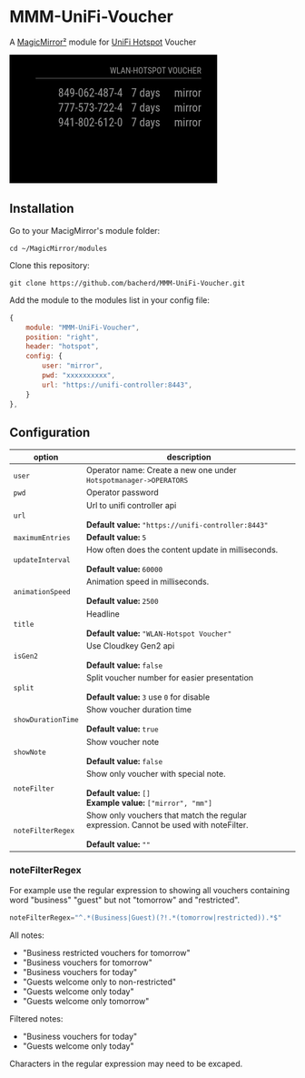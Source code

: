 # MMM-UniFi-Voucher
A [MagicMirror²](https://magicmirror.builders) module for [UniFi Hotspot](https://unifi-network.ui.com/) Voucher

![Example](screenshot.jpg)

## Installation

Go to your MacigMirror's module folder:
````
cd ~/MagicMirror/modules
````

Clone this repository:
````
git clone https://github.com/bacherd/MMM-UniFi-Voucher.git
````
Add the module to the modules list in  your config file:

````javascript
{
    module: "MMM-UniFi-Voucher",
    position: "right",
    header: "hotspot",
    config: {
        user: "mirror",
        pwd: "xxxxxxxxxx",
        url: "https://unifi-controller:8443",
    }
},
````

## Configuration

|option              | description
|--------------------|------------
| `user`             | Operator name: Create a new one under `Hotspotmanager->OPERATORS`
| `pwd`              | Operator password
| `url`              | Url to unifi controller api <br><br> **Default value:** `"https://unifi-controller:8443"`
| `maximumEntries`   | **Default value:** `5`
| `updateInterval`   | How often does the content update in milliseconds. <br><br> **Default value:** `60000`
| `animationSpeed`   | Animation speed in milliseconds. <br><br> **Default value:** `2500`
| `title`            | Headline <br><br> **Default value:** `"WLAN-Hotspot Voucher"`
| `isGen2`           | Use Cloudkey Gen2 api <br><br> **Default value:** `false`
| `split`            | Split voucher number for easier presentation <br><br> **Default value:** `3` use `0` for disable      
| `showDurationTime` | Show voucher duration time <br><br> **Default value:** `true`
| `showNote`         | Show voucher note <br><br> **Default value:** `false`
| `noteFilter`        | Show only voucher with special note. <br><br> **Default value:** `[]`<br> **Example value:** `["mirror", "mm"]`
| `noteFilterRegex`  | Show only vouchers that match the regular expression. Cannot be used with noteFilter. <br><br> **Default value:** `""`

### noteFilterRegex

For example use the regular expression to showing all vouchers containing word "business" "guest" but not "tomorrow" and "restricted".

```` javascript
noteFilterRegex="^.*(Business|Guest)(?!.*(tomorrow|restricted)).*$"
````

All notes:
* "Business restricted vouchers for tomorrow"
* "Business vouchers for tomorrow"
* "Business vouchers for today"
* "Guests welcome only to non-restricted"
* "Guests welcome only today"
* "Guests welcome only tomorrow"

Filtered notes:
* "Business vouchers for today"
* "Guests welcome only today"

Characters in the regular expression may need to be excaped.
